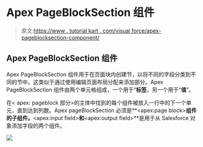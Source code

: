 # Apex PageBlockSection 组件

> 原文:[https://www . tutorial kart . com/visual force/apex-pageblocksection-component/](https://www.tutorialkart.com/visualforce/apex-pageblocksection-component/)

## Apex PageBlockSection 组件

Apex PageBlockSection 组件用于在页面块内创建节，以将不同的字段分类到不同的节中。这类似于通过使用编辑页面布局分配来添加部分。Apex PageBlockSection 组件由两个单元格组成，一个用于“**标签**，另一个用于“**值**”。

在< apex: pageblock 部分>的主体中找到的每个组件被放入一行中的下一个单元，直到达到列数。Apex pageBlockSection 必须是**<apex:page block>**组件的子组件。**<apex:input field>**和**<apex:output field>**是用于从 Salesforce 对象添加字段的两个组件。

[![](../Images/925da31b32d6bc3827932f6c8afb11bb.png)](https://www.tutorialkart.com/)